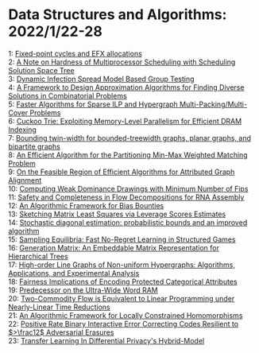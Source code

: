 # Data Structures and Algorithms: 2022/1/22-28  
1: [Fixed-point cycles and EFX allocations](https://doi.org/10.48550/arXiv.2201.08753)  
2: [A Note on Hardness of Multiprocessor Scheduling with Scheduling Solution  Space Tree](https://doi.org/10.48550/arXiv.2201.08788)  
3: [Dynamic Infection Spread Model Based Group Testing](https://doi.org/10.48550/arXiv.2201.08839)  
4: [A Framework to Design Approximation Algorithms for Finding Diverse  Solutions in Combinatorial Problems](https://doi.org/10.48550/arXiv.2201.08940)  
5: [Faster Algorithms for Sparse ILP and Hypergraph  Multi-Packing/Multi-Cover Problems](https://doi.org/10.48550/arXiv.2201.08988)  
6: [Cuckoo Trie: Exploiting Memory-Level Parallelism for Efficient DRAM  Indexing](https://doi.org/10.48550/arXiv.2201.09331)  
7: [Bounding twin-width for bounded-treewidth graphs, planar graphs, and  bipartite graphs](https://doi.org/10.48550/arXiv.2201.09749)  
8: [An Efficient Algorithm for the Partitioning Min-Max Weighted Matching  Problem](https://doi.org/10.48550/arXiv.2201.10049)  
9: [On the Feasible Region of Efficient Algorithms for Attributed Graph  Alignment](https://doi.org/10.48550/arXiv.2201.10106)  
10: [Computing Weak Dominance Drawings with Minimum Number of Fips](https://doi.org/10.48550/arXiv.2201.10201)  
11: [Safety and Completeness in Flow Decompositions for RNA Assembly](https://doi.org/10.48550/arXiv.2201.10372)  
12: [An Algorithmic Framework for Bias Bounties](https://doi.org/10.48550/arXiv.2201.10408)  
13: [Sketching Matrix Least Squares via Leverage Scores Estimates](https://doi.org/10.48550/arXiv.2201.10638)  
14: [Stochastic diagonal estimation: probabilistic bounds and an improved  algorithm](https://doi.org/10.48550/arXiv.2201.10684)  
15: [Sampling Equilibria: Fast No-Regret Learning in Structured Games](https://doi.org/10.48550/arXiv.2201.10758)  
16: [Generation Matrix: An Embeddable Matrix Representation for Hierarchical  Trees](https://doi.org/10.48550/arXiv.2201.11297)  
17: [High-order Line Graphs of Non-uniform Hypergraphs: Algorithms,  Applications, and Experimental Analysis](https://doi.org/10.48550/arXiv.2201.11326)  
18: [Fairness Implications of Encoding Protected Categorical Attributes](https://doi.org/10.48550/arXiv.2201.11358)  
19: [Predecessor on the Ultra-Wide Word RAM](https://doi.org/10.48550/arXiv.2201.11550)  
20: [Two-Commodity Flow is Equivalent to Linear Programming under  Nearly-Linear Time Reductions](https://doi.org/10.48550/arXiv.2201.11587)  
21: [An Algorithmic Framework for Locally Constrained Homomorphisms](https://doi.org/10.48550/arXiv.2201.11731)  
22: [Positive Rate Binary Interactive Error Correcting Codes Resilient to  $>\frac12$ Adversarial Erasures](https://doi.org/10.48550/arXiv.2201.11929)  
23: [Transfer Learning In Differential Privacy's Hybrid-Model](https://doi.org/10.48550/arXiv.2201.12018)  